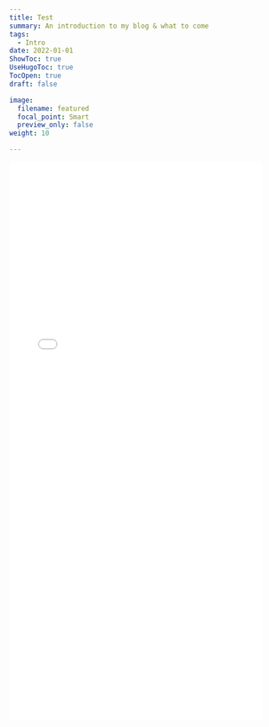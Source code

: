 ```yaml
---
title: Test
summary: An introduction to my blog & what to come
tags:
  - Intro
date: 2022-01-01
ShowToc: true
UseHugoToc: true
TocOpen: true
draft: false

image:
  filename: featured
  focal_point: Smart
  preview_only: false
weight: 10

---
```



 <iframe
       src="../../../assets/media/Notebooks/00_Intro_Databricks_part1.html"
       width="90%"
       height="1000px"
       style="border:none;">
 </iframe>
